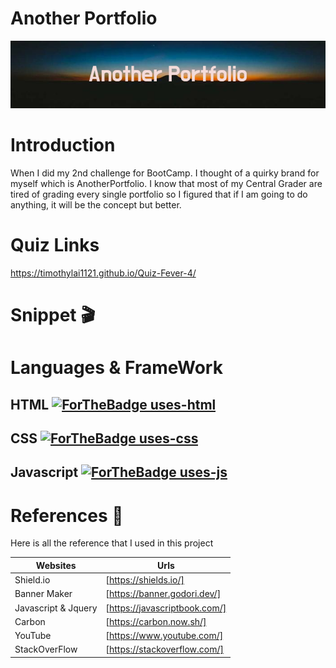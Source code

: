 # Another Portfolio #
![banner](./assets/imgs/Another_Portfolio.png)

# Introduction #
When I did my 2nd challenge for BootCamp. I thought of a quirky brand for myself which is AnotherPortfolio.
I know that most of my Central Grader are tired of grading every single portfolio so I figured that if I am going to do anything, it will be the concept but better.

# Quiz Links #
https://timothylai1121.github.io/Quiz-Fever-4/

# Snippet :clapper:

# Languages & FrameWork #

## HTML  [![ForTheBadge uses-html](http://ForTheBadge.com/images/badges/uses-html.svg)](http://ForTheBadge.com)

## CSS [![ForTheBadge uses-css](http://ForTheBadge.com/images/badges/uses-css.svg)](http://ForTheBadge.com)

## Javascript  [![ForTheBadge uses-js](http://ForTheBadge.com/images/badges/uses-js.svg)](http://ForTheBadge.com)

# References  :bookmark_tabs:

Here is all the reference that I used in this project

| Websites | Urls |
| -------- | ---- |
| Shield.io | [https://shields.io/] |
| Banner Maker | [https://banner.godori.dev/] |
| Javascript & Jquery | [https://javascriptbook.com/] |
| Carbon | [https://carbon.now.sh/] |
| YouTube | [https://www.youtube.com/] |
| StackOverFlow | [https://stackoverflow.com/] |



